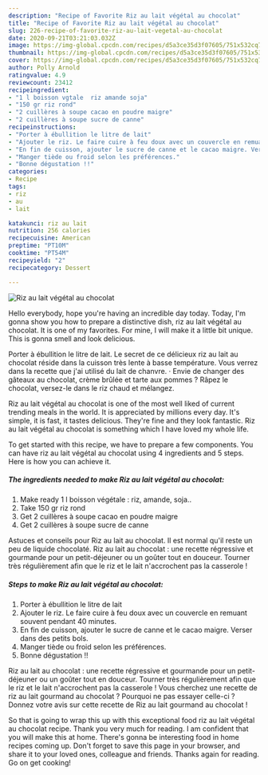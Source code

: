 ```yaml
---
description: "Recipe of Favorite Riz au lait végétal au chocolat"
title: "Recipe of Favorite Riz au lait végétal au chocolat"
slug: 226-recipe-of-favorite-riz-au-lait-vegetal-au-chocolat
date: 2020-09-21T03:21:03.032Z
image: https://img-global.cpcdn.com/recipes/d5a3ce35d3f07605/751x532cq70/riz-au-lait-vegetal-au-chocolat-photo-principale-de-la-recette.jpg
thumbnail: https://img-global.cpcdn.com/recipes/d5a3ce35d3f07605/751x532cq70/riz-au-lait-vegetal-au-chocolat-photo-principale-de-la-recette.jpg
cover: https://img-global.cpcdn.com/recipes/d5a3ce35d3f07605/751x532cq70/riz-au-lait-vegetal-au-chocolat-photo-principale-de-la-recette.jpg
author: Polly Arnold
ratingvalue: 4.9
reviewcount: 23412
recipeingredient:
- "1 l boisson vgtale  riz amande soja"
- "150 gr riz rond"
- "2 cuillères à soupe cacao en poudre maigre"
- "2 cuillères à soupe sucre de canne"
recipeinstructions:
- "Porter à ébullition le litre de lait"
- "Ajouter le riz. Le faire cuire à feu doux avec un couvercle en remuant souvent pendant 40 minutes."
- "En fin de cuisson, ajouter le sucre de canne et le cacao maigre. Verser dans des petits bols."
- "Manger tiède ou froid selon les préférences."
- "Bonne dégustation !!"
categories:
- Recipe
tags:
- riz
- au
- lait

katakunci: riz au lait 
nutrition: 256 calories
recipecuisine: American
preptime: "PT10M"
cooktime: "PT54M"
recipeyield: "2"
recipecategory: Dessert

---
```



![Riz au lait végétal au chocolat](https://img-global.cpcdn.com/recipes/d5a3ce35d3f07605/751x532cq70/riz-au-lait-vegetal-au-chocolat-photo-principale-de-la-recette.jpg)

Hello everybody, hope you're having an incredible day today. Today, I'm gonna show you how to prepare a distinctive dish, riz au lait végétal au chocolat. It is one of my favorites. For mine, I will make it a little bit unique. This is gonna smell and look delicious.

Porter à ébullition le litre de lait. Le secret de ce délicieux riz au lait au chocolat réside dans la cuisson très lente à basse température. Vous verrez dans la recette que j&#39;ai utilisé du lait de chanvre. · Envie de changer des gâteaux au chocolat, crème brûlée et tarte aux pommes ? Râpez le chocolat, versez-le dans le riz chaud et mélangez.

Riz au lait végétal au chocolat is one of the most well liked of current trending meals in the world. It is appreciated by millions every day. It's simple, it is fast, it tastes delicious. They're fine and they look fantastic. Riz au lait végétal au chocolat is something which I have loved my whole life.


To get started with this recipe, we have to prepare a few components. You can have riz au lait végétal au chocolat using 4 ingredients and 5 steps. Here is how you can achieve it.

<!--inarticleads1-->

##### The ingredients needed to make Riz au lait végétal au chocolat:

1. Make ready 1 l boisson végétale : riz, amande, soja..
1. Take 150 gr riz rond
1. Get 2 cuillères à soupe cacao en poudre maigre
1. Get 2 cuillères à soupe sucre de canne


Astuces et conseils pour Riz au lait au chocolat. Il est normal qu&#39;il reste un peu de liquide chocolaté. Riz au lait au chocolat : une recette régressive et gourmande pour un petit-déjeuner ou un goûter tout en douceur. Tourner très régulièrement afin que le riz et le lait n&#39;accrochent pas la casserole ! 

<!--inarticleads2-->

##### Steps to make Riz au lait végétal au chocolat:

1. Porter à ébullition le litre de lait
1. Ajouter le riz. Le faire cuire à feu doux avec un couvercle en remuant souvent pendant 40 minutes.
1. En fin de cuisson, ajouter le sucre de canne et le cacao maigre. Verser dans des petits bols.
1. Manger tiède ou froid selon les préférences.
1. Bonne dégustation !!


Riz au lait au chocolat : une recette régressive et gourmande pour un petit-déjeuner ou un goûter tout en douceur. Tourner très régulièrement afin que le riz et le lait n&#39;accrochent pas la casserole ! Vous cherchez une recette de riz au lait gourmand au chocolat ? Pourquoi ne pas essayer celle-ci ? Donnez votre avis sur cette recette de Riz au lait gourmand au chocolat ! 

So that is going to wrap this up with this exceptional food riz au lait végétal au chocolat recipe. Thank you very much for reading. I am confident that you will make this at home. There's gonna be interesting food in home recipes coming up. Don't forget to save this page in your browser, and share it to your loved ones, colleague and friends. Thanks again for reading. Go on get cooking!
